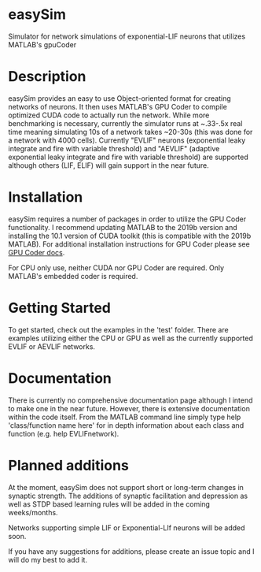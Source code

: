 # easySim
Simulator for network simulations of exponential-LIF neurons that utilizes MATLAB's gpuCoder

# Description
easySim provides an easy to use Object-oriented format for creating networks of neurons. It then uses MATLAB's GPU Coder
to compile optimized CUDA code to actually run the network. While more benchmarking is necessary, currently the simulator runs at ~.33-.5x real time meaning simulating 10s of a network takes ~20-30s (this was done for a network with 4000 cells). Currently "EVLIF" neurons (exponential leaky integrate and fire with variable threshold) and "AEVLIF" (adaptive exponential leaky integrate and fire with variable threshold) are supported although others (LIF, ELIF) will gain support in the near future.

# Installation
easySim requires a number of packages in order to utilize the GPU Coder functionality. I recommend updating MATLAB to the 2019b version and installing the 10.1 version of CUDA toolkit (this is compatible with the 2019b MATLAB). For additional installation instructions for GPU Coder please see [GPU Coder docs](https://www.mathworks.com/help/pdf_doc/gpucoder/gpucoder_gs.pdf).

For CPU only use, neither CUDA nor GPU Coder are required. Only MATLAB's embedded coder is required.

# Getting Started
To get started, check out the examples in the 'test' folder. There are examples utilizing either the CPU or GPU as well as the currently supported EVLIF or AEVLIF networks.

# Documentation
There is currently no comprehensive documentation page although I intend to make one in the near future. However, there is extensive documentation within the code itself. From the MATLAB command line simply type help 'class/function name here' for in depth information about each class and function (e.g. help EVLIFnetwork).

# Planned additions
At the moment, easySim does not support short or long-term changes in synaptic strength. The additions of synaptic facilitation and depression as well as STDP based learning rules will be added in the coming weeks/months.

Networks supporting simple LIF or Exponential-LIf neurons will be added soon.

If you have any suggestions for additions, please create an issue topic and I will do my best to add it.
